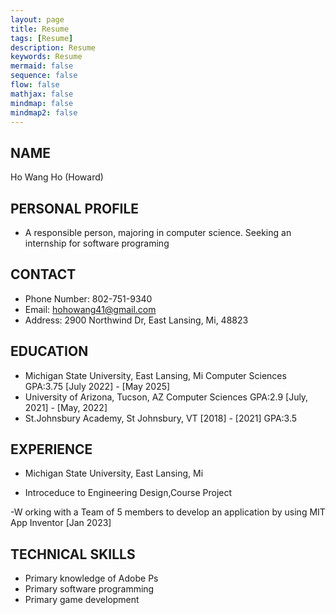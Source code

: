 ```yaml
---
layout: page
title: Resume
tags: [Resume]
description: Resume
keywords: Resume
mermaid: false
sequence: false
flow: false
mathjax: false
mindmap: false
mindmap2: false
---
```

## NAME
Ho Wang Ho (Howard)

## PERSONAL PROFILE
- A responsible person, majoring in computer science. Seeking an internship for software programing

## CONTACT
- Phone Number: 802-751-9340
- Email: hohowang41@gmail.com
- Address: 2900 Northwind Dr, East Lansing, Mi, 48823

## EDUCATION
- Michigan State University, East Lansing, Mi Computer Sciences GPA:3.75 [July 2022] - [May 2025]
- University of Arizona, Tucson, AZ Computer Sciences GPA:2.9 [July, 2021] - [May, 2022]
- St.Johnsbury Academy, St Johnsbury, VT [2018] - [2021] GPA:3.5

## EXPERIENCE

- Michigan State University, East Lansing, Mi

- Introceduce to Engineering Design,Course Project

-W orking with a Team of 5 members to develop an application by using MIT App Inventor [Jan 2023]

## TECHNICAL SKILLS
- Primary knowledge of Adobe Ps
- Primary software programming
- Primary game development

